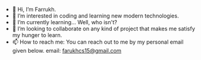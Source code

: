 - 👋 Hi, I’m Farrukh.
- 👀 I’m interested in coding and learning new modern technologies.
- 🌱 I’m currently learning... Well, who isn't? 
- 💞️ I’m looking to collaborate on any kind of project that makes me satisfy my hunger to learn. 
- 📫 How to reach me: You can reach out to me by my personal email given below.
email: farukhcs15@gmail.com

<!---
farukhkhan07/farukhkhan07 is a ✨ special ✨ repository because its `README.md` (this file) appears on your GitHub profile.
You can click the Preview link to take a look at your changes.
--->
